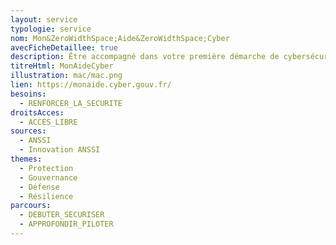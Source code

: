 ```yaml
---
layout: service
typologie: service
nom: Mon&ZeroWidthSpace;Aide&ZeroWidthSpace;Cyber
avecFicheDetaillee: true
description: Être accompagné dans votre première démarche de cybersécurité grâce à notre communauté d’Aidants présente sur tout le territoire.
titreHtml: MonAideCyber
illustration: mac/mac.png
lien: https://monaide.cyber.gouv.fr/
besoins:
  - RENFORCER_LA_SECURITE
droitsAcces:
  - ACCES_LIBRE
sources:
  - ANSSI
  - Innovation ANSSI
themes:
  - Protection
  - Gouvernance
  - Défense
  - Résilience
parcours:
  - DEBUTER_SECURISER
  - APPROFONDIR_PILOTER
---
```


